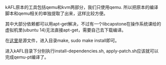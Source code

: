 kAFL原本的工具包括qemu和kvm两部分，我们只使用qemu. 所以把原本的编译脚本和qemu相关的单独提取了出来，这样比较方便。

其中大部分依赖都可以用apt-get解决，不过有一个libcapstone在操作系统课给的虚拟机里(ubuntu 14)无法直接apt-get，需要自己去下载编译。

在[这里](https://github.com/aquynh/capstone/archive/3.0.5-rc2.tar.gz)是源文件，进入目录make, sudo make install即可。

进入kAFL目录下分别执行install-dependencies.sh, apply-patch.sh应该就可以完成qemu-pt编译了。
